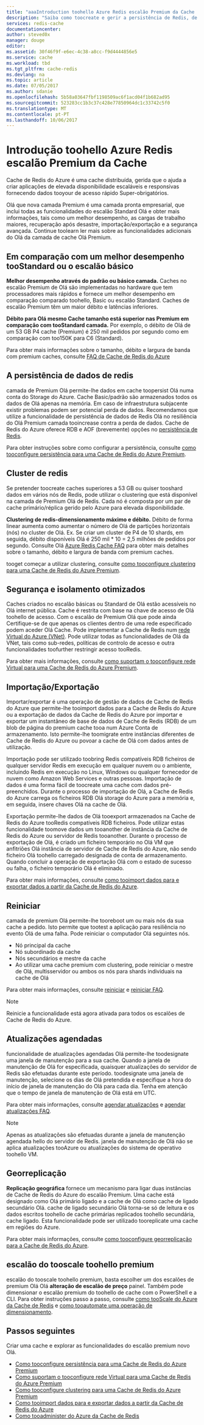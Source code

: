```yaml
---
title: "aaaIntroduction toohello Azure Redis escalão Premium da Cache | Microsoft Docs"
description: "Saiba como toocreate e gerir a persistência de Redis, de clustering de Redis e suporte VNET para as instâncias de Cache de Redis do Azure do escalão Premium"
services: redis-cache
documentationcenter: 
author: steved0x
manager: douge
editor: 
ms.assetid: 30f46f9f-e6ec-4c38-a8cc-f9d4444856e5
ms.service: cache
ms.workload: tbd
ms.tgt_pltfrm: cache-redis
ms.devlang: na
ms.topic: article
ms.date: 07/05/2017
ms.author: sdanie
ms.openlocfilehash: 5b58a03647fbf1198509ac6f1acd04f1b682ad95
ms.sourcegitcommit: 523283cc1b3c37c428e77850964dc1c33742c5f0
ms.translationtype: MT
ms.contentlocale: pt-PT
ms.lasthandoff: 10/06/2017
---
```

# <a name="introduction-toohello-azure-redis-cache-premium-tier"></a>Introdução toohello Azure Redis escalão Premium da Cache
Cache de Redis do Azure é uma cache distribuída, gerida que o ajuda a criar aplicações de elevada disponibilidade escaláveis e responsivas fornecendo dados tooyour de acesso rápido Super-obrigatórios. 

Olá que nova camada Premium é uma camada pronta empresarial, que inclui todas as funcionalidades do escalão Standard Olá e obter mais informações, tais como um melhor desempenho, as cargas de trabalho maiores, recuperação após desastre, importação/exportação e a segurança avançada. Continue toolearn ler mais sobre as funcionalidades adicionais do Olá da camada de cache Olá Premium.

## <a name="better-performance-compared-toostandard-or-basic-tier"></a>Em comparação com um melhor desempenho tooStandard ou o escalão básico
**Melhor desempenho através do padrão ou básico camada.** Caches no escalão Premium de Olá são implementadas no hardware que tem processadores mais rápidos e fornece um melhor desempenho em comparação comparado toohello, Basic ou escalão Standard. Caches de escalão Premium têm um maior débito e latências inferiores. 

**Débito para Olá mesmo Cache tamanho está superior nas Premium em comparação com tooStandard camada.** Por exemplo, o débito de Olá de um 53 GB P4 cache (Premium) é 250 mil pedidos por segundo como em comparação com too150K para C6 (Standard).

Para obter mais informações sobre o tamanho, débito e largura de banda com premium caches, consulte [FAQ de Cache de Redis do Azure](cache-faq.md#what-redis-cache-offering-and-size-should-i-use)

## <a name="redis-data-persistence"></a>A persistência de dados de redis
camada de Premium Olá permite-lhe dados em cache toopersist Olá numa conta do Storage do Azure. Cache Basic/padrão são armazenados todos os dados de Olá apenas na memória. Em caso de infraestrutura subjacente existir problemas podem ser potencial perda de dados. Recomendamos que utilize a funcionalidade de persistência de dados de Redis Olá no resiliência do Olá Premium camada tooincrease contra a perda de dados. Cache de Redis do Azure oferece RDB e AOF (brevemente) opções no [persistência de Redis](http://redis.io/topics/persistence). 

Para obter instruções sobre como configurar a persistência, consulte [como tooconfigure persistência para uma Cache de Redis do Azure Premium](cache-how-to-premium-persistence.md).

## <a name="redis-cluster"></a>Cluster de redis
Se pretender toocreate caches superiores a 53 GB ou quiser tooshard dados em vários nós de Redis, pode utilizar o clustering que está disponível na camada de Premium Olá de Redis. Cada nó é composta por um par de cache primário/réplica gerido pelo Azure para elevada disponibilidade. 

**Clustering de redis-dimensionamento máximo e débito.** Débito de forma linear aumenta como aumentar o número de Olá de partições horizontais (nós) no cluster de Olá. Ex. Se criar um cluster de P4 de 10 shards, em seguida, débito disponíveis Olá é 250 mil * 10 = 2,5 milhões de pedidos por segundo. Consulte Olá [Azure Redis Cache FAQ](cache-faq.md#what-redis-cache-offering-and-size-should-i-use) para obter mais detalhes sobre o tamanho, débito e largura de banda com premium caches.

tooget começar a utilizar clustering, consulte [como tooconfigure clustering para uma Cache de Redis do Azure Premium](cache-how-to-premium-clustering.md).

## <a name="enhanced-security-and-isolation"></a>Segurança e isolamento otimizados
Caches criados no escalão básicas ou Standard de Olá estão acessíveis no Olá internet pública. Cache é restrita com base na chave de acesso de Olá toohello de acesso. Com o escalão de Premium Olá que pode ainda Certifique-se de que apenas os clientes dentro de uma rede especificado podem aceder Olá Cache. Pode implementar a Cache de Redis num [rede Virtual do Azure (VNet)](https://azure.microsoft.com/services/virtual-network/). Pode utilizar todas as funcionalidades de Olá da VNet, tais como sub-redes, políticas de controlo de acesso e outra funcionalidades toofurther restringir acesso tooRedis.

Para obter mais informações, consulte [como suportam o tooconfigure rede Virtual para uma Cache de Redis do Azure Premium](cache-how-to-premium-vnet.md).

## <a name="importexport"></a>Importação/Exportação
Importar/exportar é uma operação de gestão de dados de Cache de Redis do Azure que permite-lhe tooimport dados para a Cache de Redis do Azure ou a exportação de dados da Cache de Redis do Azure por importar e exportar um instantâneo de base de dados de Cache de Redis (RDB) de um blob de página do premium cache tooa num Azure Conta de armazenamento. Isto permite-lhe toomigrate entre instâncias diferentes de Cache de Redis do Azure ou povoar a cache de Olá com dados antes de utilização.

Importação pode ser utilizado toobring Redis compatíveis RDB ficheiros de qualquer servidor Redis em execução em qualquer nuvem ou o ambiente, incluindo Redis em execução no Linux, Windows ou qualquer fornecedor de nuvem como Amazon Web Services e outras pessoas. Importação de dados é uma forma fácil de toocreate uma cache com dados pré-preenchidos. Durante o processo de importação de Olá, a Cache de Redis do Azure carrega os ficheiros RDB Olá storage do Azure para a memória e, em seguida, insere chaves Olá na cache de Olá.

Exportação permite-lhe dados de Olá tooexport armazenados na Cache de Redis do Azure tooRedis compatíveis RDB ficheiros. Pode utilizar estas funcionalidade toomove dados um tooanother de instância da Cache de Redis do Azure ou servidor de Redis tooanother. Durante o processo de exportação de Olá, é criado um ficheiro temporário no Olá VM que anfitriões Olá instância de servidor de Cache de Redis do Azure, não sendo ficheiro Olá toohello carregado designada de conta de armazenamento. Quando concluir a operação de exportação Olá com o estado de sucesso ou falha, o ficheiro temporário Olá é eliminado.

Para obter mais informações, consulte [como tooimport dados para e exportar dados a partir da Cache de Redis do Azure](cache-how-to-import-export-data.md).

## <a name="reboot"></a>Reiniciar
camada de premium Olá permite-lhe tooreboot um ou mais nós da sua cache a pedido. Isto permite que tootest a aplicação para resiliência no evento Olá de uma falha. Pode reiniciar o computador Olá seguintes nós.

* Nó principal da cache
* Nó subordinado da cache
* Nós secundários e mestre da cache
* Ao utilizar uma cache premium com clustering, pode reiniciar o mestre de Olá, multisservidor ou ambos os nós para shards individuais na cache de Olá

Para obter mais informações, consulte [reiniciar](cache-administration.md#reboot) e [reiniciar FAQ](cache-administration.md#reboot-faq).

>[!NOTE]
>Reinicie a funcionalidade está agora ativada para todos os escalões de Cache de Redis do Azure.
>
>

## <a name="schedule-updates"></a>Atualizações agendadas
funcionalidade de atualizações agendadas Olá permite-lhe toodesignate uma janela de manutenção para a sua cache. Quando a janela de manutenção de Olá for especificada, quaisquer atualizações do servidor de Redis são efetuadas durante este período. toodesignate uma janela de manutenção, selecione os dias de Olá pretendida e especifique a hora do início de janela de manutenção do Olá para cada dia. Tenha em atenção que o tempo de janela de manutenção de Olá está em UTC. 

Para obter mais informações, consulte [agendar atualizações](cache-administration.md#schedule-updates) e [agendar atualizações FAQ](cache-administration.md#schedule-updates-faq).

> [!NOTE]
> Apenas as atualizações são efetuadas durante a janela de manutenção agendada hello do servidor de Redis. janela de manutenção de Olá não se aplica atualizações tooAzure ou atualizações do sistema de operativo toohello VM.
> 
> 

## <a name="geo-replication"></a>Georreplicação

**Replicação geográfica** fornece um mecanismo para ligar duas instâncias de Cache de Redis do Azure do escalão Premium. Uma cache está designado como Olá primário ligado e a cache de Olá como cache de ligado secundário Olá. cache de ligado secundário Olá torna-se só de leitura e os dados escritos toohello de cache primárias replicados toohello secundária, cache ligado. Esta funcionalidade pode ser utilizado tooreplicate uma cache em regiões do Azure.

Para obter mais informações, consulte [como tooconfigure georreplicação para a Cache de Redis do Azure](cache-how-to-geo-replication.md).


## <a name="tooscale-toohello-premium-tier"></a>escalão do tooscale toohello premium
escalão do tooscale toohello premium, basta escolher um dos escalões de premium Olá Olá **alteração de escalão de preço** painel. Também pode dimensionar o escalão premium do toohello de cache com o PowerShell e a CLI. Para obter instruções passo a passo, consulte [como tooScale do Azure da Cache de Redis](cache-how-to-scale.md) e [como tooautomate uma operação de dimensionamento](cache-how-to-scale.md#how-to-automate-a-scaling-operation).

## <a name="next-steps"></a>Passos seguintes
Criar uma cache e explorar as funcionalidades do escalão premium novo Olá.

* [Como tooconfigure persistência para uma Cache de Redis do Azure Premium](cache-how-to-premium-persistence.md)
* [Como suportam o tooconfigure rede Virtual para uma Cache de Redis do Azure Premium](cache-how-to-premium-vnet.md)
* [Como tooconfigure clustering para uma Cache de Redis do Azure Premium](cache-how-to-premium-clustering.md)
* [Como tooimport dados para e exportar dados a partir da Cache de Redis do Azure](cache-how-to-import-export-data.md)
* [Como tooadminister do Azure da Cache de Redis](cache-administration.md)


